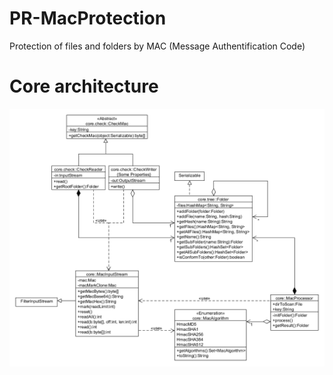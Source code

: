 PR-MacProtection
================

Protection of files and folders by MAC (Message Authentification Code)

Core architecture
=================

![Core UML](uml-core.png)
